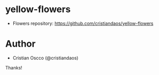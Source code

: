 # yellow-flowers
- Flowers repository: https://github.com/cristiandaos/yellow-flowers

# Author
- Cristian Oscco (@cristiandaos)

Thanks!
